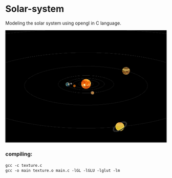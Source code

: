 # Solar-system
Modeling the solar system using opengl in C language.

![Sistema Solar](/media/sistemasolar.png)

### compiling:
```
gcc -c texture.c
gcc -o main texture.o main.c -lGL -lGLU -lglut -lm
```
